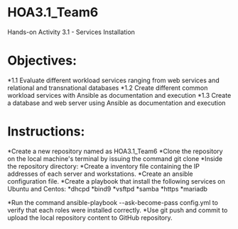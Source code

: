 # HOA3.1_Team6
Hands-on Activity 3.1 -  Services Installation

# Objectives:
  *1.1 Evaluate different workload services ranging from web services and relational and transnational databases
  *1.2 Create different common workload services with Ansible as documentation and execution
  *1.3 Create a database and web server using Ansible as documentation and execution

# Instructions:
  *Create a new repository named as HOA3.1_Team6
  *Clone the repository on the local machine's terminal by issuing the command git clone <repository-link>
  *Inside the repository directory:
	    *Create a inventory file containing the IP addresses of each server and workstations.
    	    *Create an ansible configuration file.
    	    *Create a playbook that install the following services on Ubuntu and Centos:
		  *dhcpd
		  *bind9
		  *vsftpd
		  *samba
		  *https
		  *mariadb

   *Run the command ansible-playbook --ask-become-pass config.yml to verify that each roles were installed correctly.
   *Use git push and commit to upload the local repository content to GitHub repository.
